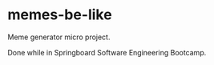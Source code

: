 # memes-be-like
Meme generator micro project. 

Done while in Springboard Software Engineering Bootcamp. 
